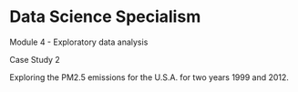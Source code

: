 # Data Science Specialism

Module 4 - Exploratory data analysis

Case Study 2

Exploring the PM2.5 emissions for the U.S.A. for two years 1999 and 2012.


